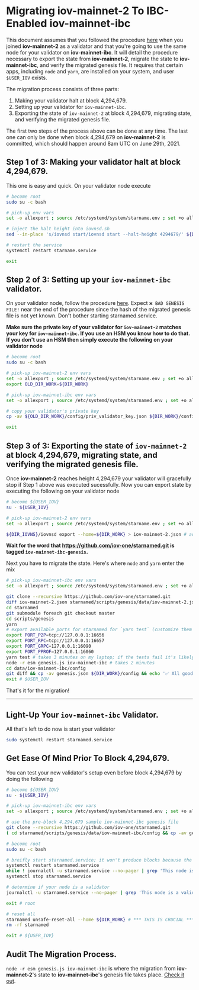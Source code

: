 # Migrating iov-mainnet-2 To IBC-Enabled iov-mainnet-ibc

This document assumes that you followed the procedure [here](https://docs.starname.me/for-validators/mainnet) when you joined **iov-mainnet-2** as a validator and that you're going to use the same node for your validator on **iov-mainnet-ibc**.  It will detail the procedure necessary to export the state from **iov-mainnet-2**, migrate the state to **iov-mainnet-ibc**, and verify the migrated genesis file.  It requires that certain apps, including `node` and `yarn`, are installed on your system, and user `$USER_IOV` exists.

The migration process consists of three parts:
1. Making your validator halt at block 4,294,679.
1. Setting up your validator for `iov-mainnet-ibc`.
1. Exporting the state of `iov-mainnet-2` at block 4,294,679, migrating state, and verifying the migrated genesis file.

The first two steps of the process above can be done at any time.  The last one can only be done when block 4,294,679 on **iov-mainnet-2** is committed, which should happen around 8am UTC on June 29th, 2021.


## Step 1 of 3: Making your validator halt at block 4,294,679.

This one is easy and quick.  On your validator node execute

```sh
# become root
sudo su -c bash

# pick-up env vars
set -o allexport ; source /etc/systemd/system/starname.env ; set +o allexport

# inject the halt height into iovnsd.sh
sed --in-place 's/iovnsd start/iovnsd start --halt-height 4294679/' ${DIR_IOVNS}/iovnsd.sh

# restart the service
systemctl restart starname.service

exit
```


## Step 2 of 3: Setting up your `iov-mainnet-ibc` validator.

On your validator node, follow the procedure [here](README.md).  Expect `❌ BAD GENESIS FILE!` near the end of the procedure since the hash of the migrated genesis file is not yet known.  Don't bother starting starnamed.service.

**Make sure the private key of your validator for `iov-mainnet-2` matches your key for `iov-mainnet-ibc`.  If you use an HSM you know how to do that.  If you don't use an HSM then simply execute the following on your validator node**

```sh
# become root
sudo su -c bash

# pick-up iov-mainnet-2 env vars
set -o allexport ; source /etc/systemd/system/starname.env ; set +o allexport # iov-mainnet-2
export OLD_DIR_WORK=${DIR_WORK}

# pick-up iov-mainnet-ibc env vars
set -o allexport ; source /etc/systemd/system/starnamed.env ; set +o allexport # iov-mainnet-ibc

# copy your validator's private key
cp -av ${OLD_DIR_WORK}/config/priv_validator_key.json ${DIR_WORK}/config

exit
```


## Step 3 of 3: Exporting the state of `iov-mainnet-2` at block 4,294,679, migrating state, and verifying the migrated genesis file.

Once **iov-mainnet-2** reaches height 4,294,679 your validator will gracefully stop if Step 1 above was executed sucessfully.  Now you can export state by executing the following on your validator node

```sh
# become ${USER_IOV}
su - ${USER_IOV}

# pick-up iov-mainnet-2 env vars
set -o allexport ; source /etc/systemd/system/starname.env ; set +o allexport # iov-mainnet-2

${DIR_IOVNS}/iovnsd export --home=${DIR_WORK} > iov-mainnet-2.json # add --height 4294679 if you want but it should be that by virtue of the halt-height
```

**Wait for the word that https://github.com/iov-one/starnamed.git is tagged `iov-mainnet-ibc-genesis`.**

Next you have to migrate the state.  Here's where `node` and `yarn` enter the mix

```sh
# pick-up iov-mainnet-ibc env vars
set -o allexport ; source /etc/systemd/system/starnamed.env ; set +o allexport # iov-mainnet-ibc

git clone --recursive https://github.com/iov-one/starnamed.git
diff iov-mainnet-2.json starnamed/scripts/genesis/data/iov-mainnet-2.json && echo '✅ All good!' || echo '❌ Exported state mismatch!'
cd starnamed
git submodule foreach git checkout master
cd scripts/genesis
yarn
# export available ports for starnamed for `yarn test` (customize them if necessary)
export PORT_P2P=tcp://127.0.0.1:16656
export PORT_RPC=tcp://127.0.0.1:16657
export PORT_GRPC=127.0.0.1:16090
export PORT_PPROF=127.0.0.1:16060
yarn test # takes 3 minutes on my laptop; if the tests fail it's likely due to port collisions; change the PORT_*s above and re-try
node -r esm genesis.js iov-mainnet-ibc # takes 2 minutes
cd data/iov-mainnet-ibc/config
git diff && cp -av genesis.json ${DIR_WORK}/config && echo '✅ All good!' || echo '❌ BAD genesis file!'
exit # $USER_IOV
```

That's it for the migration!


<hr style="width:100%;"></hr>

## Light-Up Your `iov-mainnet-ibc` Validator.

All that's left to do now is start your validator

```sh
sudo systemctl restart starnamed.service
```


## Get Ease Of Mind Prior To Block 4,294,679.

You can test your new validator's setup even before block 4,294,679 by doing the following

```sh
# become ${USER_IOV}
su - ${USER_IOV}

# pick-up iov-mainnet-ibc env vars
set -o allexport ; source /etc/systemd/system/starnamed.env ; set +o allexport # iov-mainnet-ibc

# use the pre-block 4,294,679 sample iov-mainnet-ibc genesis file
git clone --recursive https://github.com/iov-one/starnamed.git
( cd starnamed/scripts/genesis/data/iov-mainnet-ibc/config && cp -av genesis.json ${DIR_WORK}/config )

# become root
sudo su -c bash

# breifly start starnamed.service; it won't produce blocks because the network (seed node) is offline
systemctl restart starnamed.service
while ! journalctl -u starnamed.service --no-pager | grep 'This node is a ' ; do sleep 1 ; done
systemctl stop starnamed.service

# determine if your node is a validator
journalctl -u starnamed.service --no-pager | grep 'This node is a validator' && echo '✅ You are golden!' || echo '❌ BAD validator private key!'

exit # root

# reset all
starnamed unsafe-reset-all --home ${DIR_WORK} # *** THIS IS CRUCIAL ***
rm -rf starnamed

exit # ${USER_IOV}
```

## Audit The Migration Process. ##

`node -r esm genesis.js iov-mainnet-ibc` is where the migration from **iov-mainnet-2**'s state to **iov-mainnet-ibc**'s genesis file takes place. [Check it out](genesis.js).
